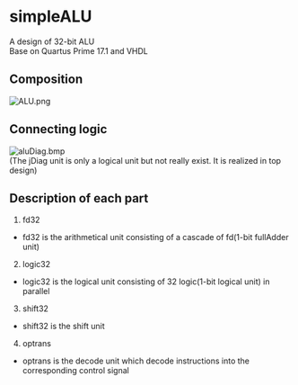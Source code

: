 # simpleALU
A design of 32-bit ALU  
Base on Quartus Prime 17.1 and VHDL

## Composition
![ALU.png](https://kyun.ltyuanfang.cn/tc/2020/10/21/0c69cfd288d43.png)  

## Connecting logic
![aluDiag.bmp](https://kyun.ltyuanfang.cn/tc/2020/10/21/282a1b86cf1d8.bmp)  
(The jDiag unit is only a logical unit but not really exist. It is realized in top design)  

## Description of each part
1. fd32
  - fd32 is the arithmetical unit consisting of a cascade of fd(1-bit fullAdder unit)
2. logic32
  - logic32 is the logical unit consisting of 32 logic(1-bit logical unit) in parallel
3. shift32
  - shift32 is the shift unit
4. optrans
  - optrans is the decode unit which decode instructions into the corresponding control signal

